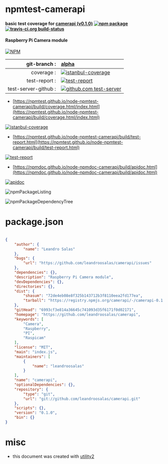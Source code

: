 # npmtest-camerapi

#### basic test coverage for  [camerapi (v0.1.0)](https://github.com/leandroosalas/camerapi)  [![npm package](https://img.shields.io/npm/v/npmtest-camerapi.svg?style=flat-square)](https://www.npmjs.org/package/npmtest-camerapi) [![travis-ci.org build-status](https://api.travis-ci.org/npmtest/node-npmtest-camerapi.svg)](https://travis-ci.org/npmtest/node-npmtest-camerapi)

#### Raspberry Pi Camera module

[![NPM](https://nodei.co/npm/camerapi.png?downloads=true&downloadRank=true&stars=true)](https://www.npmjs.com/package/camerapi)

| git-branch : | [alpha](https://github.com/npmtest/node-npmtest-camerapi/tree/alpha)|
|--:|:--|
| coverage : | [![istanbul-coverage](https://npmtest.github.io/node-npmtest-camerapi/build/coverage.badge.svg)](https://npmtest.github.io/node-npmtest-camerapi/build/coverage.html/index.html)|
| test-report : | [![test-report](https://npmtest.github.io/node-npmtest-camerapi/build/test-report.badge.svg)](https://npmtest.github.io/node-npmtest-camerapi/build/test-report.html)|
| test-server-github : | [![github.com test-server](https://npmtest.github.io/node-npmtest-camerapi/GitHub-Mark-32px.png)](https://npmtest.github.io/node-npmtest-camerapi/build/app/index.html) | | build-artifacts : | [![build-artifacts](https://npmtest.github.io/node-npmtest-camerapi/glyphicons_144_folder_open.png)](https://github.com/npmtest/node-npmtest-camerapi/tree/gh-pages/build)|

- [https://npmtest.github.io/node-npmtest-camerapi/build/coverage.html/index.html](https://npmtest.github.io/node-npmtest-camerapi/build/coverage.html/index.html)

[![istanbul-coverage](https://npmtest.github.io/node-npmtest-camerapi/build/screenCapture.buildCi.browser.%252Ftmp%252Fbuild%252Fcoverage.lib.html.png)](https://npmtest.github.io/node-npmtest-camerapi/build/coverage.html/index.html)

- [https://npmtest.github.io/node-npmtest-camerapi/build/test-report.html](https://npmtest.github.io/node-npmtest-camerapi/build/test-report.html)

[![test-report](https://npmtest.github.io/node-npmtest-camerapi/build/screenCapture.buildCi.browser.%252Ftmp%252Fbuild%252Ftest-report.html.png)](https://npmtest.github.io/node-npmtest-camerapi/build/test-report.html)

- [https://npmdoc.github.io/node-npmdoc-camerapi/build/apidoc.html](https://npmdoc.github.io/node-npmdoc-camerapi/build/apidoc.html)

[![apidoc](https://npmdoc.github.io/node-npmdoc-camerapi/build/screenCapture.buildCi.browser.%252Ftmp%252Fbuild%252Fapidoc.html.png)](https://npmdoc.github.io/node-npmdoc-camerapi/build/apidoc.html)

![npmPackageListing](https://npmtest.github.io/node-npmtest-camerapi/build/screenCapture.npmPackageListing.svg)

![npmPackageDependencyTree](https://npmtest.github.io/node-npmtest-camerapi/build/screenCapture.npmPackageDependencyTree.svg)



# package.json

```json

{
    "author": {
        "name": "Leandro Salas"
    },
    "bugs": {
        "url": "https://github.com/leandroosalas/camerapi/issues"
    },
    "dependencies": {},
    "description": "Raspberry Pi Camera module",
    "devDependencies": {},
    "directories": {},
    "dist": {
        "shasum": "72de4eb08e8f325b143712b3f8110eea2fd177ea",
        "tarball": "https://registry.npmjs.org/camerapi/-/camerapi-0.1.0.tgz"
    },
    "gitHead": "6993cf3e814a36645c741093d35f6171f0d02171",
    "homepage": "https://github.com/leandroosalas/camerapi",
    "keywords": [
        "Camera",
        "Raspberry",
        "PI",
        "Raspicam"
    ],
    "license": "MIT",
    "main": "index.js",
    "maintainers": [
        {
            "name": "leandroosalas"
        }
    ],
    "name": "camerapi",
    "optionalDependencies": {},
    "repository": {
        "type": "git",
        "url": "git://github.com/leandroosalas/camerapi.git"
    },
    "scripts": {},
    "version": "0.1.0",
    "bin": {}
}
```



# misc
- this document was created with [utility2](https://github.com/kaizhu256/node-utility2)
